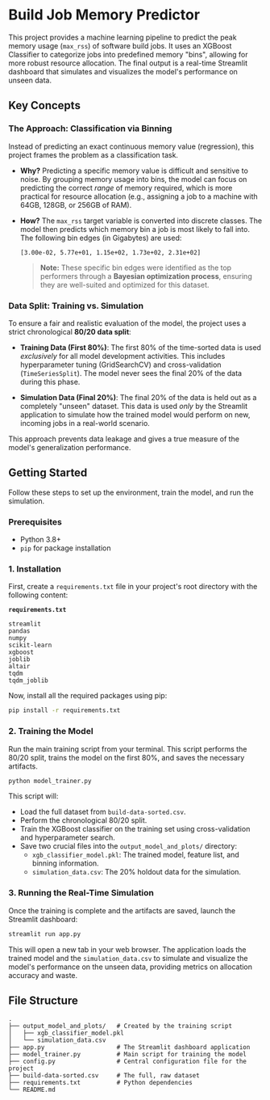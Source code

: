 # Build Job Memory Predictor

This project provides a machine learning pipeline to predict the peak memory usage (`max_rss`) of software build jobs. It uses an XGBoost Classifier to categorize jobs into predefined memory "bins", allowing for more robust resource allocation. The final output is a real-time Streamlit dashboard that simulates and visualizes the model's performance on unseen data.

## Key Concepts

### The Approach: Classification via Binning

Instead of predicting an exact continuous memory value (regression), this project frames the problem as a classification task.

*   **Why?** Predicting a specific memory value is difficult and sensitive to noise. By grouping memory usage into bins, the model can focus on predicting the correct *range* of memory required, which is more practical for resource allocation (e.g., assigning a job to a machine with 64GB, 128GB, or 256GB of RAM).

*   **How?** The `max_rss` target variable is converted into discrete classes. The model then predicts which memory bin a job is most likely to fall into. The following bin edges (in Gigabytes) are used:
    ```
    [3.00e-02, 5.77e+01, 1.15e+02, 1.73e+02, 2.31e+02]
    ```
    > **Note:** These specific bin edges were identified as the top performers through a **Bayesian optimization process**, ensuring they are well-suited and optimized for this dataset.

### Data Split: Training vs. Simulation

To ensure a fair and realistic evaluation of the model, the project uses a strict chronological **80/20 data split**:

*   **Training Data (First 80%)**: The first 80% of the time-sorted data is used *exclusively* for all model development activities. This includes hyperparameter tuning (GridSearchCV) and cross-validation (`TimeSeriesSplit`). The model never sees the final 20% of the data during this phase.

*   **Simulation Data (Final 20%)**: The final 20% of the data is held out as a completely "unseen" dataset. This data is used *only* by the Streamlit application to simulate how the trained model would perform on new, incoming jobs in a real-world scenario.

This approach prevents data leakage and gives a true measure of the model's generalization performance.

## Getting Started

Follow these steps to set up the environment, train the model, and run the simulation.

### Prerequisites

*   Python 3.8+
*   `pip` for package installation

### 1. Installation

First, create a `requirements.txt` file in your project's root directory with the following content:

**`requirements.txt`**
```
streamlit
pandas
numpy
scikit-learn
xgboost
joblib
altair
tqdm
tqdm_joblib
```

Now, install all the required packages using pip:
```bash
pip install -r requirements.txt
```

### 2. Training the Model

Run the main training script from your terminal. This script performs the 80/20 split, trains the model on the first 80%, and saves the necessary artifacts.
```bash
python model_trainer.py
```

This script will:

- Load the full dataset from `build-data-sorted.csv`.
- Perform the chronological 80/20 split.
- Train the XGBoost classifier on the training set using cross-validation and hyperparameter search.
- Save two crucial files into the `output_model_and_plots/` directory:
    - `xgb_classifier_model.pkl`: The trained model, feature list, and binning information.
    - `simulation_data.csv`: The 20% holdout data for the simulation.

### 3. Running the Real-Time Simulation

Once the training is complete and the artifacts are saved, launch the Streamlit dashboard:
```bash
streamlit run app.py
```

This will open a new tab in your web browser. The application loads the trained model and the `simulation_data.csv` to simulate and visualize the model's performance on the unseen data, providing metrics on allocation accuracy and waste.

## File Structure
```
.
├── output_model_and_plots/   # Created by the training script
│   ├── xgb_classifier_model.pkl
│   └── simulation_data.csv
├── app.py                    # The Streamlit dashboard application
├── model_trainer.py          # Main script for training the model
├── config.py                 # Central configuration file for the project
├── build-data-sorted.csv     # The full, raw dataset
├── requirements.txt          # Python dependencies
└── README.md
```
